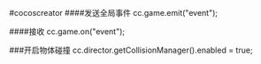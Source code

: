 
#cocoscreator 
####发送全局事件 
	cc.game.emit("event");
	
####接收
	cc.game.on("event");		
	
###开启物体碰撞
	cc.director.getCollisionManager().enabled = true;   